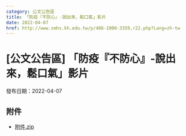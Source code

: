 ```yaml
---
category: 公文公告區
title: 「防疫『不防心』-說出來，鬆口氣」影片
date: 2022-04-07
href: http://www.smhs.kh.edu.tw/p/406-1000-3359,r22.php?Lang=zh-tw
---
```


# [公文公告區] 「防疫『不防心』-說出來，鬆口氣」影片

發布日期：2022-04-07



## 附件

- [附件.zip](https://www.smhs.kh.edu.tw/app/index.php?Action=downloadfile&file=WVhSMFlXTm9Mell4TDNCMFlWOHpNVEUxWHpRd01UY3lOamxmTWpBd05qY3VlbWx3&fname=DGGGROTSYWQO41XX50LKSWHGRK30OOLKDGUWTSKK4125MLVWKPROVTPOUSSSPKPO)
